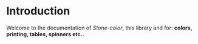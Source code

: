 # Introduction

Welcome to the documentation of *Stone-color*, this library and for: **colors, printing, tables, spinners etc..**

